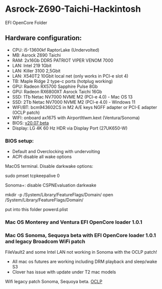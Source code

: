 # Asrock-Z690-Taichi-Hackintosh

EFI OpenCore Folder

## Hardware configuration:
* CPU: i5-13600kf RaptorLake (Undervolted)
* MB: Asrock Z690 Taichi
* RAM: 2x16Gb DDR5 PATRIOT VIPER VENOM 7000
* LAN: Intel 219 1Gbit
* LAN: Killer 3100 2,5Gbit
* LAN: X540T2 10Gbit local net (only works in PCI-e slot 4)
* TB: Maple Ridge 2 type-c ports (hotplug working)
* GPU: Radeon RX5700 Sapphire Pulse 8Gb
* GPU: Radeon RX6800XT Asrock Taichi 16Gb
* SSD: 1Tb Netac NV7000 NVME M2 (PCI-e 4.0) - Mac OS 13
* SSD: 2Tb Netac NV7000 NVME M2 (PCI-e 4.0) - Windows 11
* WIFI/BT: bcm943602CS in M2 A/E keys NGFF adapter or PCI-E adapter (OCLP patch)
* WIFI: onboard ax1675 with AirportItlwm.kext (Ventura/Sonoma)
* BIOS: [v20.07 beta](https://www.asrock.com/mb/Intel/Z690%20Taichi/index.ru.asp#BIOS)
* Display: LG 4K 60 Hz HDR via Display Port (27UK650-W)

### BIOS setup: 

* Default and Overclocking with undervolting
* ACPI disable all wake options

MacOS terminal. Disable darkwake options:

sudo pmset tcpkeepalive 0

Sonoma+:  disable CSPNEvaluation darkwake 

mkdir -p /System/Library/FeatureFlags/Domain/
open /System/Library/FeatureFlags/Domain/

put into this folder powerd.plist

### Mac OS Monterey and Ventura EFI OpenCore loader 1.0.1
### Mac OS Sonoma, Sequoya beta with EFI OpenCore loader 1.0.1 and legacy Broadcom WiFi patch

FileVault2 and some Intel LAN not working in Sonoma with the OCLP patch!
 
* All mac os futures are working including DRM playback and sleep/wake S3
* Clover has issue with update under T2 mac models

Wifi legacy patch Sonoma, Sequoya beta. [OCLP](https://drive.google.com/file/d/1poXc2ZGHqONZTQKSdnTMutIrU6v9UOKp/view?usp=sharing)
